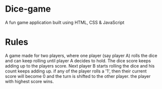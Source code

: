 # Dice-game
A fun game application built using HTML, CSS &amp; JavaScript

# Rules
A game made for two players, where one player (say player A) rolls the dice and can keep rolling until player A decides to hold. The dice score keeps adding up to the players score. Next player B starts rolling the dice and his count keeps adding up. if any of the player rolls a '1', then their current score will become 0 and the turn is shifted to the other player. the player with highest score wins.
